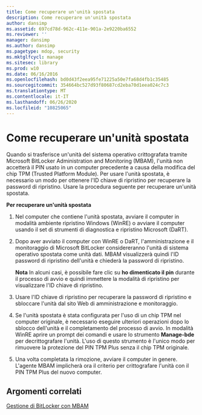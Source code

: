```yaml
---
title: Come recuperare un'unità spostata
description: Come recuperare un'unità spostata
author: dansimp
ms.assetid: 697cd78d-962c-411e-901a-2e9220ba6552
ms.reviewer: ''
manager: dansimp
ms.author: dansimp
ms.pagetype: mdop, security
ms.mktglfcycl: manage
ms.sitesec: library
ms.prod: w10
ms.date: 06/16/2016
ms.openlocfilehash: bd0d43f2eea95fe71225a50e7fa68d4fb1c35485
ms.sourcegitcommit: 354664bc527d93f80687cd2eba70d1eea024c7c3
ms.translationtype: MT
ms.contentlocale: it-IT
ms.lasthandoff: 06/26/2020
ms.locfileid: "10825065"
---
```

# Come recuperare un'unità spostata


Quando si trasferisce un'unità del sistema operativo crittografata tramite Microsoft BitLocker Administration and Monitoring (MBAM), l'unità non accetterà il PIN usato in un computer precedente a causa della modifica del chip TPM (Trusted Platform Module). Per usare l'unità spostata, è necessario un modo per ottenere l'ID chiave di ripristino per recuperare la password di ripristino. Usare la procedura seguente per recuperare un'unità spostata.

**Per recuperare un'unità spostata**

1.  Nel computer che contiene l'unità spostata, avviare il computer in modalità ambiente ripristino Windows (WinRE) o avviare il computer usando il set di strumenti di diagnostica e ripristino Microsoft (DaRT).

2.  Dopo aver avviato il computer con WinRE o DaRT, l'amministrazione e il monitoraggio di Microsoft BitLocker considereranno l'unità di sistema operativo spostata come unità dati. MBAM visualizzerà quindi l'ID password di ripristino dell'unità e chiederà la password di ripristino.

    **Nota**  In alcuni casi, è possibile fare clic su **ho dimenticato il pin** durante il processo di avvio e quindi immettere la modalità di ripristino per visualizzare l'ID chiave di ripristino.

     

3.  Usare l'ID chiave di ripristino per recuperare la password di ripristino e sbloccare l'unità dal sito Web di amministrazione e monitoraggio.

4.  Se l'unità spostata è stata configurata per l'uso di un chip TPM nel computer originale, è necessario eseguire ulteriori operazioni dopo lo sblocco dell'unità e il completamento del processo di avvio. In modalità WinRE aprire un prompt dei comandi e usare lo strumento **Manage-bde** per decrittografare l'unità. L'uso di questo strumento è l'unico modo per rimuovere la protezione del PIN TPM Plus senza il chip TPM originale.

5.  Una volta completata la rimozione, avviare il computer in genere. L'agente MBAM implicherà ora il criterio per crittografare l'unità con il PIN TPM Plus del nuovo computer.

## Argomenti correlati


[Gestione di BitLocker con MBAM](performing-bitlocker-management-with-mbam-mbam-2.md)

 

 





